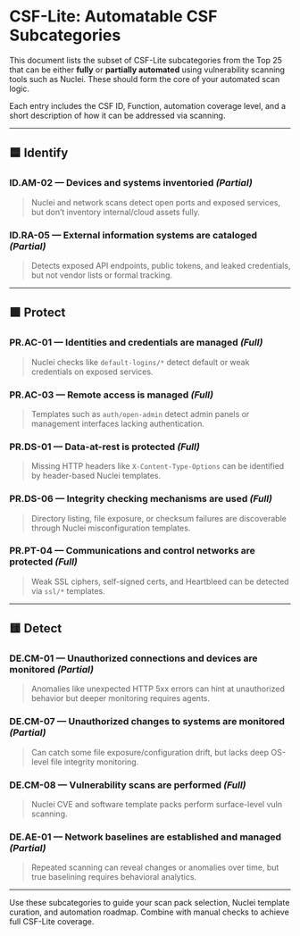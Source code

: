 # CSF-Lite: Automatable CSF Subcategories

This document lists the subset of CSF-Lite subcategories from the Top 25 that can be either **fully** or **partially automated** using vulnerability scanning tools such as Nuclei. These should form the core of your automated scan logic.

Each entry includes the CSF ID, Function, automation coverage level, and a short description of how it can be addressed via scanning.

---

## 🟦 Identify

### ID.AM-02 — Devices and systems inventoried *(Partial)*

> Nuclei and network scans detect open ports and exposed services, but don’t inventory internal/cloud assets fully.

### ID.RA-05 — External information systems are cataloged *(Partial)*

> Detects exposed API endpoints, public tokens, and leaked credentials, but not vendor lists or formal tracking.

---

## 🟩 Protect

### PR.AC-01 — Identities and credentials are managed *(Full)*

> Nuclei checks like `default-logins/*` detect default or weak credentials on exposed services.

### PR.AC-03 — Remote access is managed *(Full)*

> Templates such as `auth/open-admin` detect admin panels or management interfaces lacking authentication.

### PR.DS-01 — Data-at-rest is protected *(Full)*

> Missing HTTP headers like `X-Content-Type-Options` can be identified by header-based Nuclei templates.

### PR.DS-06 — Integrity checking mechanisms are used *(Full)*

> Directory listing, file exposure, or checksum failures are discoverable through Nuclei misconfiguration templates.

### PR.PT-04 — Communications and control networks are protected *(Full)*

> Weak SSL ciphers, self-signed certs, and Heartbleed can be detected via `ssl/*` templates.

---

## 🟨 Detect

### DE.CM-01 — Unauthorized connections and devices are monitored *(Partial)*

> Anomalies like unexpected HTTP 5xx errors can hint at unauthorized behavior but deeper monitoring requires agents.

### DE.CM-07 — Unauthorized changes to systems are monitored *(Partial)*

> Can catch some file exposure/configuration drift, but lacks deep OS-level file integrity monitoring.

### DE.CM-08 — Vulnerability scans are performed *(Full)*

> Nuclei CVE and software template packs perform surface-level vuln scanning.

### DE.AE-01 — Network baselines are established and managed *(Partial)*

> Repeated scanning can reveal changes or anomalies over time, but true baselining requires behavioral analytics.

---

Use these subcategories to guide your scan pack selection, Nuclei template curation, and automation roadmap. Combine with manual checks to achieve full CSF-Lite coverage.
